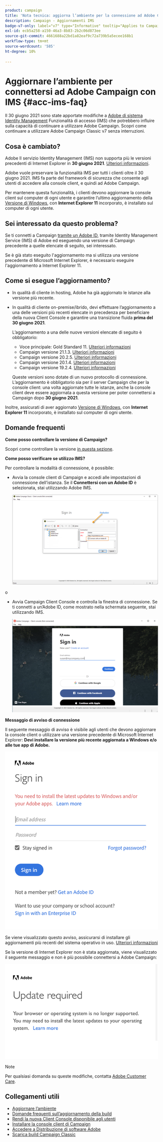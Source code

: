 ```yaml
---
product: campaign
title: 'Nota tecnica: aggiorna l’ambiente per la connessione ad Adobe Campaign con IMS'
description: Campaign - Aggiornamenti IMS
badge-v7-only: label="v7" type="Informative" tooltip="Applies to Campaign Classic v7 only"
exl-id: ecb5a258-a150-46a3-8b83-2b2c06d873ee
source-git-commit: 4661688a22bd1a82eaf9c72a739b5a5ecee168b1
workflow-type: tm+mt
source-wordcount: '585'
ht-degree: 10%

---
```


# Aggiornare l’ambiente per connettersi ad Adobe Campaign con IMS {#acc-ims-faq}



Il 30 giugno 2021 sono state apportate modifiche a [Adobe di sistema Identity Management](https://helpx.adobe.com/enterprise/using/identity.html) Funzionalità di accesso (IMS) che potrebbero influire sulla capacità di continuare a utilizzare Adobe Campaign. Scopri come continuare a utilizzare Adobe Campaign Classic v7 senza interruzioni.

## Cosa è cambiato?

Adobe Il servizio Identity Management (IMS) non supporta più le versioni precedenti di Internet Explorer in **30 giugno 2021**. [Ulteriori informazioni](https://helpx.adobe.com/x-productkb/global/update-operating-system-and-browser.html).

Adobe vuole preservare la funzionalità IMS per tutti i clienti oltre il 30 giugno 2021. IMS fa parte del framework di sicurezza che consente agli utenti di accedere alla console client, e quindi ad Adobe Campaign.

Per mantenere questa funzionalità, i clienti devono aggiornare la console client sul computer di ogni utente e garantire l’ultimo aggiornamento della [Versione di Windows](../../rn/using/compatibility-matrix.md#ClientConsoleoperatingsystems), con **Internet Explorer 11** incorporato, è installato sul computer di ogni utente.

## Sei interessato da questo problema?

Se ti connetti a Campaign [tramite un Adobe ID](../../integrations/using/about-adobe-id.md), tramite Identity Management Service (IMS) di Adobe ed eseguendo una versione di Campaign precedente a quelle elencate di seguito, sei interessato.

Se è già stato eseguito l&#39;aggiornamento ma si utilizza una versione precedente di Microsoft Internet Explorer, è necessario eseguire l&#39;aggiornamento a Internet Explorer 11.

## Come si esegue l’aggiornamento?

* In qualità di cliente in hosting, Adobe ha già aggiornato le istanze alla versione più recente.

* In qualità di cliente on-premise/ibrido, devi effettuare l’aggiornamento a una delle versioni più recenti elencate in precedenza per beneficiare della nuova Client Console e garantire una transizione fluida **prima del 30 giugno 2021**.

   L’aggiornamento a una delle nuove versioni elencate di seguito è obbligatorio:

   * Voce principale: Gold Standard 11. [Ulteriori informazioni](../../rn/using/gold-standard.md)
   * Campaign versione 21.1.3. [Ulteriori informazioni](../../rn/using/latest-release.md)
   * Campaign versione 20.2.5. [Ulteriori informazioni](../../rn/using/release--2020.md#release-20-2-5-build-9188)
   * Campaign versione 20.1.4. [Ulteriori informazioni](../../rn/using/release--2020.md#release-20-1-4-build-9126)
   * Campaign versione 19.2.4. [Ulteriori informazioni](../../rn/using/release--2019.md#release-19-2-4-build-9082)

   Queste versioni sono dotate di un nuovo protocollo di connessione. L’aggiornamento è obbligatorio sia per il server Campaign che per la console client: una volta aggiornate tutte le istanze, anche la console client deve essere aggiornata a questa versione per poter connettersi a Campaign dopo **30 giugno 2021**.

Inoltre, assicurati di aver aggiornato [Versione di Windows](../../rn/using/compatibility-matrix.md#ClientConsoleoperatingsystems), con **Internet Explorer 11** incorporato, è installato sul computer di ogni utente.

## Domande frequenti

**Come posso controllare la versione di Campaign?**

Scopri come controllare la versione [in questa sezione](../../platform/using/launching-adobe-campaign.md#getting-your-campaign-version).


**Come posso verificare se utilizzo IMS?**

Per controllare la modalità di connessione, è possibile:

* Avvia la console client di Campaign e accedi alle impostazioni di connessione dell’istanza. Se il **Connettersi con un Adobe ID** è selezionata, stai utilizzando Adobe IMS.

   ![](../../integrations/using/assets/ims_1.png)

o

* Avvia Campaign Client Console e controlla la finestra di connessione. Se ti connetti a un’Adobe ID, come mostrato nella schermata seguente, stai utilizzando IMS.

   ![](../../integrations/using/assets/adobeID.png)

**Messaggio di avviso di connessione**

Il seguente messaggio di avviso è visibile agli utenti che devono aggiornare la console client o utilizzare una versione precedente di Microsoft Internet Explorer: **Devi installare la versione più recente aggiornata a Windows e/o alle tue app di Adobe.**

![](../../integrations/using/assets/do-not-localize/errorMsg.png)

Se viene visualizzato questo avviso, assicurarsi di installare gli aggiornamenti più recenti del sistema operativo in uso. [Ulteriori informazioni](https://helpx.adobe.com/x-productkb/global/update-operating-system-and-browser.html)

Se la versione di Internet Explorer non è stata aggiornata, viene visualizzato il seguente messaggio e non è più possibile connettersi a Adobe Campaign:

![](../../integrations/using/assets/do-not-localize/errorUpdateReq.png)

>[!NOTE]
>
>Per qualsiasi domanda su queste modifiche, contatta [Adobe Customer Care](https://helpx.adobe.com/it/enterprise/admin-guide.html/enterprise/using/support-for-experience-cloud.ug.html).

## Collegamenti utili

* [Aggiornare l’ambiente](../../production/using/build-upgrade.md)
* [Domande frequenti sull’aggiornamento della build](../../platform/using/faq-build-upgrade.md)
* [Rendi la nuova Client Console disponibile agli utenti](../../installation/using/client-console-availability-for-windows.md)
* [Installare la console client di Campaign](../../installation/using/installing-the-client-console.md)
* [Accedere a Distribuzione di software Adobe](https://experienceleague.adobe.com/docs/experience-cloud/software-distribution/home.html?lang=it)
* [Scarica build Campaign Classic](https://experience.adobe.com/#/downloads/content/software-distribution/it/campaign.html)
